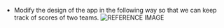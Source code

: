 - Modify the design of the app in the following way so that we can keep track of scores of two teams.
![REFERENCE IMAGE](https://raw.githubusercontent.com/pavankumart46/Codegnan-Android-Bootcamp/master/-.png)

